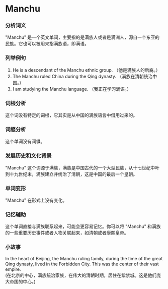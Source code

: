# Manchu

### 分析词义

  

"Manchu" 是一个英文单词，主要指的是满族人或者是满洲人，源自一个东亚的民族。它也可以被用来指满族语，即满语。

  

### 列举例句

  

1.  He is a descendant of the Manchu ethnic group. （他是满族人的后裔。）
2.  The Manchu ruled China during the Qing dynasty. （满族在清朝统治中国。）
3.  I am studying the Manchu language. （我正在学习满语。）

  

### 词根分析

  

这个词没有特定的词根，它其实是从中国的满族语言中借用过来的。

  

### 词缀分析

  

这个单词没有词缀。

  

### 发展历史和文化背景

  

"Manchu" 这个词源于满族，满族是中国古代的一个大型民族，从十七世纪中叶到十九世纪末，满族建立并统治了清朝，这是中国的最后一个皇朝。

  

### 单词变形

  

"Manchu" 在形式上没有变化。

  

### 记忆辅助

  

这个单词直接与满族联系起来，可能会更容易记忆。你可以将 "Manchu" 和满族的一些重要历史事件或者人物关联起来，如清朝或者康熙皇帝。

  

### 小故事

  

In the heart of Beijing, the Manchu ruling family, during the time of the great Qing dynasty, lived in the Forbidden City. This was the center of their vast empire.  
(在北京的中心，满族统治家族，在伟大的清朝时期，居住在紫禁城。这是他们庞大帝国的中心。)
